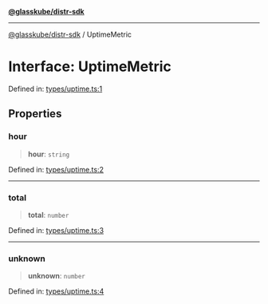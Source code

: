 [**@glasskube/distr-sdk**](../README.md)

***

[@glasskube/distr-sdk](../README.md) / UptimeMetric

# Interface: UptimeMetric

Defined in: [types/uptime.ts:1](https://github.com/glasskube/distr/blob/1c5d885406264f4301a9de61610438b702cea814/sdk/js/src/types/uptime.ts#L1)

## Properties

### hour

> **hour**: `string`

Defined in: [types/uptime.ts:2](https://github.com/glasskube/distr/blob/1c5d885406264f4301a9de61610438b702cea814/sdk/js/src/types/uptime.ts#L2)

***

### total

> **total**: `number`

Defined in: [types/uptime.ts:3](https://github.com/glasskube/distr/blob/1c5d885406264f4301a9de61610438b702cea814/sdk/js/src/types/uptime.ts#L3)

***

### unknown

> **unknown**: `number`

Defined in: [types/uptime.ts:4](https://github.com/glasskube/distr/blob/1c5d885406264f4301a9de61610438b702cea814/sdk/js/src/types/uptime.ts#L4)

